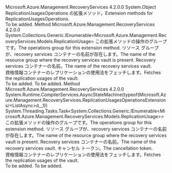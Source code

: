 <Type Name="ReplicationUsagesOperationsExtensions" FullName="Microsoft.Azure.Management.RecoveryServices.ReplicationUsagesOperationsExtensions">
  <TypeSignature Language="C#" Value="public static class ReplicationUsagesOperationsExtensions" />
  <TypeSignature Language="ILAsm" Value=".class public auto ansi abstract sealed beforefieldinit ReplicationUsagesOperationsExtensions extends System.Object" />
  <TypeSignature Language="DocId" Value="T:Microsoft.Azure.Management.RecoveryServices.ReplicationUsagesOperationsExtensions" />
  <TypeSignature Language="VB.NET" Value="Public Module ReplicationUsagesOperationsExtensions" />
  <TypeSignature Language="F#" Value="type ReplicationUsagesOperationsExtensions = class" />
  <AssemblyInfo>
    <AssemblyName>Microsoft.Azure.Management.RecoveryServices</AssemblyName>
    <AssemblyVersion>4.2.0.0</AssemblyVersion>
  </AssemblyInfo>
  <Base>
    <BaseTypeName>System.Object</BaseTypeName>
  </Base>
  <Interfaces />
  <Docs>
    <summary>
            <span data-ttu-id="50952-101">ReplicationUsagesOperations の拡張メソッド。</span><span class="sxs-lookup"><span data-stu-id="50952-101">Extension methods for ReplicationUsagesOperations.</span></span>
            </summary>
    <remarks>To be added.</remarks>
  </Docs>
  <Members>
    <Member MemberName="List">
      <MemberSignature Language="C#" Value="public static System.Collections.Generic.IEnumerable&lt;Microsoft.Azure.Management.RecoveryServices.Models.ReplicationUsage&gt; List (this Microsoft.Azure.Management.RecoveryServices.IReplicationUsagesOperations operations, string resourceGroupName, string vaultName);" />
      <MemberSignature Language="ILAsm" Value=".method public static hidebysig class System.Collections.Generic.IEnumerable`1&lt;class Microsoft.Azure.Management.RecoveryServices.Models.ReplicationUsage&gt; List(class Microsoft.Azure.Management.RecoveryServices.IReplicationUsagesOperations operations, string resourceGroupName, string vaultName) cil managed" />
      <MemberSignature Language="DocId" Value="M:Microsoft.Azure.Management.RecoveryServices.ReplicationUsagesOperationsExtensions.List(Microsoft.Azure.Management.RecoveryServices.IReplicationUsagesOperations,System.String,System.String)" />
      <MemberSignature Language="VB.NET" Value="&lt;Extension()&gt;&#xA;Public Function List (operations As IReplicationUsagesOperations, resourceGroupName As String, vaultName As String) As IEnumerable(Of ReplicationUsage)" />
      <MemberSignature Language="F#" Value="static member List : Microsoft.Azure.Management.RecoveryServices.IReplicationUsagesOperations * string * string -&gt; seq&lt;Microsoft.Azure.Management.RecoveryServices.Models.ReplicationUsage&gt;" Usage="Microsoft.Azure.Management.RecoveryServices.ReplicationUsagesOperationsExtensions.List (operations, resourceGroupName, vaultName)" />
      <MemberType>Method</MemberType>
      <AssemblyInfo>
        <AssemblyName>Microsoft.Azure.Management.RecoveryServices</AssemblyName>
        <AssemblyVersion>4.2.0.0</AssemblyVersion>
      </AssemblyInfo>
      <ReturnValue>
        <ReturnType>System.Collections.Generic.IEnumerable&lt;Microsoft.Azure.Management.RecoveryServices.Models.ReplicationUsage&gt;</ReturnType>
      </ReturnValue>
      <Parameters>
        <Parameter Name="operations" Type="Microsoft.Azure.Management.RecoveryServices.IReplicationUsagesOperations" RefType="this" />
        <Parameter Name="resourceGroupName" Type="System.String" />
        <Parameter Name="vaultName" Type="System.String" />
      </Parameters>
      <Docs>
        <param name="operations">
            <span data-ttu-id="50952-102">この拡張メソッドの操作のグループです。</span><span class="sxs-lookup"><span data-stu-id="50952-102">The operations group for this extension method.</span></span>
            </param>
        <param name="resourceGroupName">
            <span data-ttu-id="50952-103">リソース グループが、recovery services コンテナーの名前が存在します。</span><span class="sxs-lookup"><span data-stu-id="50952-103">The name of the resource group where the recovery services vault is present.</span></span>
            </param>
        <param name="vaultName">
            <span data-ttu-id="50952-104">Recovery services コンテナーの名前。</span><span class="sxs-lookup"><span data-stu-id="50952-104">The name of the recovery services vault.</span></span>
            </param>
        <summary>
            <span data-ttu-id="50952-105">資格情報コンテナーのレプリケーションの使用法をフェッチします。</span><span class="sxs-lookup"><span data-stu-id="50952-105">Fetches the replication usages of the vault.</span></span>
            </summary>
        <returns>To be added.</returns>
        <remarks>To be added.</remarks>
      </Docs>
    </Member>
    <Member MemberName="ListAsync">
      <MemberSignature Language="C#" Value="public static System.Threading.Tasks.Task&lt;System.Collections.Generic.IEnumerable&lt;Microsoft.Azure.Management.RecoveryServices.Models.ReplicationUsage&gt;&gt; ListAsync (this Microsoft.Azure.Management.RecoveryServices.IReplicationUsagesOperations operations, string resourceGroupName, string vaultName, System.Threading.CancellationToken cancellationToken = null);" />
      <MemberSignature Language="ILAsm" Value=".method public static hidebysig class System.Threading.Tasks.Task`1&lt;class System.Collections.Generic.IEnumerable`1&lt;class Microsoft.Azure.Management.RecoveryServices.Models.ReplicationUsage&gt;&gt; ListAsync(class Microsoft.Azure.Management.RecoveryServices.IReplicationUsagesOperations operations, string resourceGroupName, string vaultName, valuetype System.Threading.CancellationToken cancellationToken) cil managed" />
      <MemberSignature Language="DocId" Value="M:Microsoft.Azure.Management.RecoveryServices.ReplicationUsagesOperationsExtensions.ListAsync(Microsoft.Azure.Management.RecoveryServices.IReplicationUsagesOperations,System.String,System.String,System.Threading.CancellationToken)" />
      <MemberSignature Language="F#" Value="static member ListAsync : Microsoft.Azure.Management.RecoveryServices.IReplicationUsagesOperations * string * string * System.Threading.CancellationToken -&gt; System.Threading.Tasks.Task&lt;seq&lt;Microsoft.Azure.Management.RecoveryServices.Models.ReplicationUsage&gt;&gt;" Usage="Microsoft.Azure.Management.RecoveryServices.ReplicationUsagesOperationsExtensions.ListAsync (operations, resourceGroupName, vaultName, cancellationToken)" />
      <MemberType>Method</MemberType>
      <AssemblyInfo>
        <AssemblyName>Microsoft.Azure.Management.RecoveryServices</AssemblyName>
        <AssemblyVersion>4.2.0.0</AssemblyVersion>
      </AssemblyInfo>
      <Attributes>
        <Attribute>
          <AttributeName>System.Runtime.CompilerServices.AsyncStateMachine(typeof(Microsoft.Azure.Management.RecoveryServices.ReplicationUsagesOperationsExtensions/&lt;ListAsync&gt;d__1))</AttributeName>
        </Attribute>
      </Attributes>
      <ReturnValue>
        <ReturnType>System.Threading.Tasks.Task&lt;System.Collections.Generic.IEnumerable&lt;Microsoft.Azure.Management.RecoveryServices.Models.ReplicationUsage&gt;&gt;</ReturnType>
      </ReturnValue>
      <Parameters>
        <Parameter Name="operations" Type="Microsoft.Azure.Management.RecoveryServices.IReplicationUsagesOperations" RefType="this" />
        <Parameter Name="resourceGroupName" Type="System.String" />
        <Parameter Name="vaultName" Type="System.String" />
        <Parameter Name="cancellationToken" Type="System.Threading.CancellationToken" />
      </Parameters>
      <Docs>
        <param name="operations">
            <span data-ttu-id="50952-106">この拡張メソッドの操作のグループです。</span><span class="sxs-lookup"><span data-stu-id="50952-106">The operations group for this extension method.</span></span>
            </param>
        <param name="resourceGroupName">
            <span data-ttu-id="50952-107">リソース グループが、recovery services コンテナーの名前が存在します。</span><span class="sxs-lookup"><span data-stu-id="50952-107">The name of the resource group where the recovery services vault is present.</span></span>
            </param>
        <param name="vaultName">
            <span data-ttu-id="50952-108">Recovery services コンテナーの名前。</span><span class="sxs-lookup"><span data-stu-id="50952-108">The name of the recovery services vault.</span></span>
            </param>
        <param name="cancellationToken">
            <span data-ttu-id="50952-109">キャンセル トークン。</span><span class="sxs-lookup"><span data-stu-id="50952-109">The cancellation token.</span></span>
            </param>
        <summary>
            <span data-ttu-id="50952-110">資格情報コンテナーのレプリケーションの使用法をフェッチします。</span><span class="sxs-lookup"><span data-stu-id="50952-110">Fetches the replication usages of the vault.</span></span>
            </summary>
        <returns>To be added.</returns>
        <remarks>To be added.</remarks>
      </Docs>
    </Member>
  </Members>
</Type>